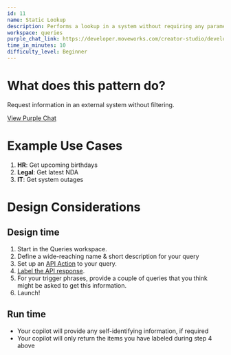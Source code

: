 ```yaml
---
id: 11
name: Static Lookup
description: Performs a lookup in a system without requiring any parameters
workspace: queries
purple_chat_link: https://developer.moveworks.com/creator-studio/developer-tools/purple-chat-builder/?workspace=%7B%22title%22%3A%22My+Workspace%22%2C%22botSettings%22%3A%7B%7D%2C%22mocks%22%3A%5B%7B%22id%22%3A8533%2C%22title%22%3A%22Mock+1%22%2C%22transcript%22%3A%7B%22settings%22%3A%7B%22colorStyle%22%3A%22LIGHT%22%2C%22startTime%22%3A%2211%3A43+AM%22%2C%22defaultPerson%22%3A%22GWEN%22%2C%22editable%22%3Atrue%7D%2C%22messages%22%3A%5B%7B%22from%22%3A%22USER%22%2C%22text%22%3A%22Are+there+any+upcoming+birthdays+within+the+company%3F%22%7D%2C%7B%22from%22%3A%22ANNOTATION%22%2C%22text%22%3A%22%3Cp%3ERun+report+in+Workday+to+get+any+upcoming+birthdays%3C%2Fp%3E%22%7D%2C%7B%22from%22%3A%22BOT%22%2C%22text%22%3A%22%3Ci%3EOne+moment%2C+fetching+your+results.+This+may+take+%7E10+seconds%3C%2Fi%3E%5Cn%22%2C%22cards%22%3A%5B%7B%22title%22%3A%22John+Mouse%3A+March+25%22%7D%2C%7B%22title%22%3A%22Julia+Gargonzo%3A+April+1%22%7D%2C%7B%22title%22%3A%22Lilly+Lucy%3A+April+2%22%7D%5D%7D%5D%7D%7D%5D%7D
time_in_minutes: 10
difficulty_level: Beginner
---
```


# What does this pattern do?

Request information in an external system without filtering.

[View Purple Chat](https://developer.moveworks.com/creator-studio/developer-tools/purple-chat-builder/?workspace=%7B%22title%22%3A%22My+Workspace%22%2C%22botSettings%22%3A%7B%7D%2C%22mocks%22%3A%5B%7B%22id%22%3A8533%2C%22title%22%3A%22Mock+1%22%2C%22transcript%22%3A%7B%22settings%22%3A%7B%22colorStyle%22%3A%22LIGHT%22%2C%22startTime%22%3A%2211%3A43+AM%22%2C%22defaultPerson%22%3A%22GWEN%22%2C%22editable%22%3Atrue%7D%2C%22messages%22%3A%5B%7B%22from%22%3A%22USER%22%2C%22text%22%3A%22Are+there+any+upcoming+birthdays+within+the+company%3F%22%7D%2C%7B%22from%22%3A%22ANNOTATION%22%2C%22text%22%3A%22%3Cp%3ERun+report+in+Workday+to+get+any+upcoming+birthdays%3C%2Fp%3E%22%7D%2C%7B%22from%22%3A%22BOT%22%2C%22text%22%3A%22%3Ci%3EOne+moment%2C+fetching+your+results.+This+may+take+%7E10+seconds%3C%2Fi%3E%5Cn%22%2C%22cards%22%3A%5B%7B%22title%22%3A%22John+Mouse%3A+March+25%22%7D%2C%7B%22title%22%3A%22Julia+Gargonzo%3A+April+1%22%7D%2C%7B%22title%22%3A%22Lilly+Lucy%3A+April+2%22%7D%5D%7D%5D%7D%7D%5D%7D)

# Example Use Cases

1. **HR**: Get upcoming birthdays
2. **Legal**: Get latest NDA
3. **IT**: Get system outages

# Design Considerations

## Design time

1. Start in the Queries workspace.
2. Define a wide-reaching name & short description for your query
3. Set up an [API Action](https://developer.moveworks.com/creator-studio/api-configuration/) to your query.
4. [Label the API response](https://developer.moveworks.com/creator-studio/conversation-design/guidelines/api-labeling/). 
5. For your trigger phrases, provide a couple of queries that you think might be asked to get this information.
6. Launch!


## Run time

- Your copilot will provide any self-identifying information, if required
- Your copilot will only return the items you have labeled during step 4 above

